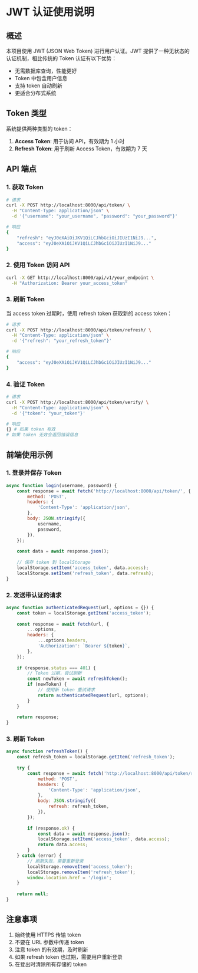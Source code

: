 # JWT 认证使用说明

## 概述
本项目使用 JWT (JSON Web Token) 进行用户认证。JWT 提供了一种无状态的认证机制，相比传统的 Token 认证有以下优势：
- 无需数据库查询，性能更好
- Token 中包含用户信息
- 支持 token 自动刷新
- 更适合分布式系统

## Token 类型
系统提供两种类型的 token：
1. **Access Token**: 用于访问 API，有效期为 1 小时
2. **Refresh Token**: 用于刷新 Access Token，有效期为 7 天

## API 端点

### 1. 获取 Token
```bash
# 请求
curl -X POST http://localhost:8000/api/token/ \
  -H "Content-Type: application/json" \
  -d '{"username": "your_username", "password": "your_password"}'

# 响应
{
    "refresh": "eyJ0eXAiOiJKV1QiLCJhbGciOiJIUzI1NiJ9...",
    "access": "eyJ0eXAiOiJKV1QiLCJhbGciOiJIUzI1NiJ9..."
}
```

### 2. 使用 Token 访问 API
```bash
curl -X GET http://localhost:8000/api/v1/your_endpoint \
  -H "Authorization: Bearer your_access_token"
```

### 3. 刷新 Token
当 access token 过期时，使用 refresh token 获取新的 access token：
```bash
# 请求
curl -X POST http://localhost:8000/api/token/refresh/ \
  -H "Content-Type: application/json" \
  -d '{"refresh": "your_refresh_token"}'

# 响应
{
    "access": "eyJ0eXAiOiJKV1QiLCJhbGciOiJIUzI1NiJ9..."
}
```

### 4. 验证 Token
```bash
# 请求
curl -X POST http://localhost:8000/api/token/verify/ \
  -H "Content-Type: application/json" \
  -d '{"token": "your_token"}'

# 响应
{} # 如果 token 有效
# 如果 token 无效会返回错误信息
```

## 前端使用示例

### 1. 登录并保存 Token
```javascript
async function login(username, password) {
    const response = await fetch('http://localhost:8000/api/token/', {
        method: 'POST',
        headers: {
            'Content-Type': 'application/json',
        },
        body: JSON.stringify({
            username,
            password,
        }),
    });
    
    const data = await response.json();
    
    // 保存 token 到 localStorage
    localStorage.setItem('access_token', data.access);
    localStorage.setItem('refresh_token', data.refresh);
}
```

### 2. 发送带认证的请求
```javascript
async function authenticatedRequest(url, options = {}) {
    const token = localStorage.getItem('access_token');
    
    const response = await fetch(url, {
        ...options,
        headers: {
            ...options.headers,
            'Authorization': `Bearer ${token}`,
        },
    });
    
    if (response.status === 401) {
        // Token 过期，尝试刷新
        const newToken = await refreshToken();
        if (newToken) {
            // 使用新 token 重试请求
            return authenticatedRequest(url, options);
        }
    }
    
    return response;
}
```

### 3. 刷新 Token
```javascript
async function refreshToken() {
    const refresh_token = localStorage.getItem('refresh_token');
    
    try {
        const response = await fetch('http://localhost:8000/api/token/refresh/', {
            method: 'POST',
            headers: {
                'Content-Type': 'application/json',
            },
            body: JSON.stringify({
                refresh: refresh_token,
            }),
        });
        
        if (response.ok) {
            const data = await response.json();
            localStorage.setItem('access_token', data.access);
            return data.access;
        }
    } catch (error) {
        // 刷新失败，需要重新登录
        localStorage.removeItem('access_token');
        localStorage.removeItem('refresh_token');
        window.location.href = '/login';
    }
    
    return null;
}
```

## 注意事项
1. 始终使用 HTTPS 传输 token
2. 不要在 URL 参数中传递 token
3. 注意 token 的有效期，及时刷新
4. 如果 refresh token 也过期，需要用户重新登录
5. 在登出时清除所有存储的 token
